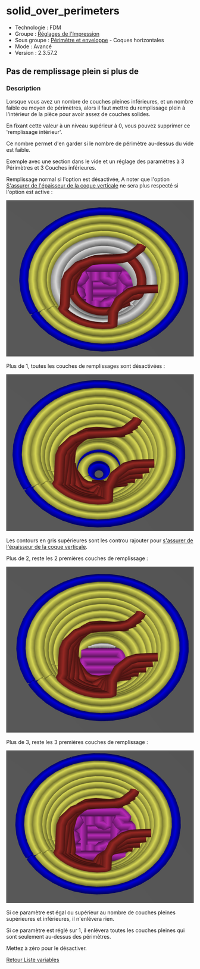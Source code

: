 # solid_over_perimeters

* Technologie : FDM
* Groupe : [Réglages de l'Impression](../print_settings/print_settings.md)
* Sous groupe : [Périmètre et enveloppe](../print_settings/print_settings.md#périmètre-et-enveloppe)  - Coques horizontales
* Mode : Avancé
* Version : 2.3.57.2

## Pas de remplissage plein si plus de

### Description

Lorsque vous avez un nombre de couches pleines inférieures, et un nombre faible ou moyen de périmètres, alors il faut mettre du remplissage plein à l'intérieur de la pièce pour avoir assez de couches solides.

En fixant cette valeur à un niveau supérieur à 0, vous pouvez supprimer ce 'remplissage intérieur'. 

Ce nombre permet d'en garder si le nombre de périmètre au-dessus du vide est faible.

Exemple avec une section dans le vide et un réglage des paramètres à 3 Périmètres et 3 Couches inférieures.

Remplissage normal si l'option est désactivée, A noter que l'option [S'assurer de l'épaisseur de la coque verticale](ensure_vertical_shell_thickness.md) ne sera plus respecté si l'option est active : 

![normal](images/solid_over_perimeters/normal.png)


Plus de 1, toutes les couches de remplissages sont désactivées :

![more_than1](images/solid_over_perimeters/more_than1.png) 

Les contours en gris supérieures sont les controu rajouter pour [s'assurer de l'épaisseur de la coque verticale](ensure_vertical_shell_thickness.md).


Plus de 2, reste les 2 premières couches de remplissage :

![more_than2](images/solid_over_perimeters/more_than2.png) 


Plus de 3, reste les 3 premières couches de remplissage :

![more_than3](images/solid_over_perimeters/more_than3.png)


Si ce paramètre est égal ou supérieur au nombre de couches pleines supérieures et inférieures, il n'enlévera rien.

Si ce paramètre est réglé sur 1, il enlévera toutes les couches pleines qui sont seulement au-dessus des périmètres.

Mettez à zéro pour le désactiver.


[Retour Liste variables](variable_list.md)
